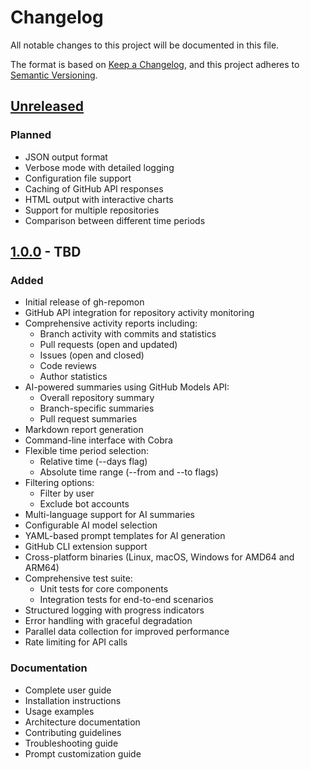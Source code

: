 # Changelog

All notable changes to this project will be documented in this file.

The format is based on [Keep a Changelog](https://keepachangelog.com/en/1.0.0/),
and this project adheres to [Semantic Versioning](https://semver.org/spec/v2.0.0.html).

## [Unreleased]

### Planned
- JSON output format
- Verbose mode with detailed logging
- Configuration file support
- Caching of GitHub API responses
- HTML output with interactive charts
- Support for multiple repositories
- Comparison between different time periods

## [1.0.0] - TBD

### Added
- Initial release of gh-repomon
- GitHub API integration for repository activity monitoring
- Comprehensive activity reports including:
  - Branch activity with commits and statistics
  - Pull requests (open and updated)
  - Issues (open and closed)
  - Code reviews
  - Author statistics
- AI-powered summaries using GitHub Models API:
  - Overall repository summary
  - Branch-specific summaries
  - Pull request summaries
- Markdown report generation
- Command-line interface with Cobra
- Flexible time period selection:
  - Relative time (--days flag)
  - Absolute time range (--from and --to flags)
- Filtering options:
  - Filter by user
  - Exclude bot accounts
- Multi-language support for AI summaries
- Configurable AI model selection
- YAML-based prompt templates for AI generation
- GitHub CLI extension support
- Cross-platform binaries (Linux, macOS, Windows for AMD64 and ARM64)
- Comprehensive test suite:
  - Unit tests for core components
  - Integration tests for end-to-end scenarios
- Structured logging with progress indicators
- Error handling with graceful degradation
- Parallel data collection for improved performance
- Rate limiting for API calls

### Documentation
- Complete user guide
- Installation instructions
- Usage examples
- Architecture documentation
- Contributing guidelines
- Troubleshooting guide
- Prompt customization guide

[Unreleased]: https://github.com/hazadus/gh-repomon/compare/v1.0.0...HEAD
[1.0.0]: https://github.com/hazadus/gh-repomon/releases/tag/v1.0.0
